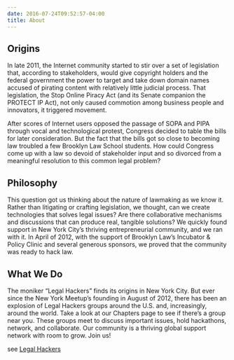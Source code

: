 ```yaml
---
date: 2016-07-24T09:52:57-04:00
title: About 
---
```


## Origins

In late 2011, the Internet community started to stir over a set of legislation that, according to stakeholders, would give copyright holders and the federal government the power to target and take down domain names accused of pirating content with relatively little judicial process.  That legislation, the Stop Online Piracy Act (and its Senate companion the PROTECT IP Act), not only caused commotion among business people and innovators, it triggered movement.

After scores of Internet users opposed the passage of SOPA and PIPA through vocal and technological protest, Congress decided to table the bills for later consideration.  But the fact that the bills got so close to becoming law troubled a few Brooklyn Law School students.  How could Congress come up with a law so devoid of stakeholder input and so divorced from a meaningful resolution to this common legal problem?

## Philosophy

This question got us thinking about the nature of lawmaking as we know it.  Rather than litigating or crafting legislation, we thought, can we create technologies that solves legal issues?  Are there collaborative mechanisms and discussions that can produce real, tangible solutions?  We quickly found support in New York City’s thriving entrepreneurial community, and we ran with it.  In April of 2012, with the support of Brooklyn Law’s Incubator & Policy Clinic and several generous sponsors, we proved that the community was ready to hack law.

## What We Do 

The moniker “Legal Hackers” finds its origins in New York City.  But ever since the New York Meetup’s founding in August of 2012, there has been an explosion of Legal Hackers groups around the U.S. and, increasingly, around the world. Take a look at our Chapters page to see if there’s a group near you.  These groups meet to discuss important issues, hold hackathons, network, and collaborate.  Our community is a thriving global support network with room to grow.  Join us!

see [Legal Hackers](https://legalhackers.org)

 

